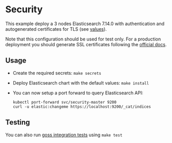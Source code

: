 # Security

This example deploy a 3 nodes Elasticsearch 7.14.0 with authentication and
autogenerated certificates for TLS (see [values][]).

Note that this configuration should be used for test only. For a production
deployment you should generate SSL certificates following the [official docs][].

## Usage

* Create the required secrets: `make secrets`

* Deploy Elasticsearch chart with the default values: `make install`

* You can now setup a port forward to query Elasticsearch API:

  ```
  kubectl port-forward svc/security-master 9200
  curl -u elastic:changeme https://localhost:9200/_cat/indices
  ```

## Testing

You can also run [goss integration tests][] using `make test`


[goss integration tests]: https://github.com/elastic/helm-charts/tree/7.14/elasticsearch/examples/security/test/goss.yaml
[official docs]: https://www.elastic.co/guide/en/elasticsearch/reference/7.14/configuring-tls.html#node-certificates
[values]: https://github.com/elastic/helm-charts/tree/7.14/elasticsearch/examples/security/values.yaml
